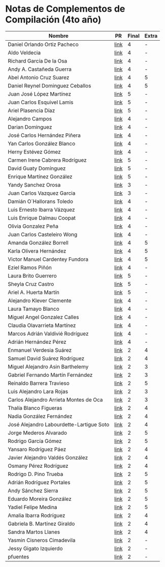 # Notas de Complementos de Compilación (4to año)

| Nombre | PR  | Final | Extra |
|--|--|--|--|
| Daniel Orlando Ortiz Pacheco             | [link](https://github.com/matcom/cool-compiler-2021/pull/61) | 4 | - |
| Aldo Veldecia                            | [link](https://github.com/matcom/cool-compiler-2021/pull/61) | 4 | - |
| Richard García De la Osa                 | [link](https://github.com/matcom/cool-compiler-2021/pull/57) | 4 | - |
| Andy A. Castañeda Guerra                 | [link](https://github.com/matcom/cool-compiler-2021/pull/57) | 4 | - |
| Abel Antonio Cruz Suarez                 | [link](https://github.com/matcom/cool-compiler-2021/pull/53) | 4 | 5 |
| Daniel Reynel Dominguez Ceballos         | [link](https://github.com/matcom/cool-compiler-2021/pull/53) | 4 | 5 |
| Juan José López Martínez                 | [link](https://github.com/matcom/cool-compiler-2021/pull/52) | 5 | - |
| Juan Carlos Esquivel Lamis               | [link](https://github.com/matcom/cool-compiler-2021/pull/52) | 5 | - |
| Ariel Plasencia Díaz                     | [link](https://github.com/matcom/cool-compiler-2021/pull/52) | 5 | - |
| Alejandro Campos                         | [link](https://github.com/matcom/cool-compiler-2021/pull/51) | 4 | - |
| Darian Dominguez                         | [link](https://github.com/matcom/cool-compiler-2021/pull/51) | 4 | - |
| José Carlos Hernández Piñera             | [link](https://github.com/matcom/cool-compiler-2021/pull/48) | 4 | - |
| Yan Carlos González Blanco               | [link](https://github.com/matcom/cool-compiler-2021/pull/48) | 4 | - |
| Herny Estévez Gómez                      | [link](https://github.com/matcom/cool-compiler-2021/pull/48) | 4 | - |
| Carmen Irene Cabrera Rodríguez           | [link](https://github.com/matcom/cool-compiler-2021/pull/46) | 5 | - |
| David Guaty Domínguez                    | [link](https://github.com/matcom/cool-compiler-2021/pull/46) | 5 | - |
| Enrique Martínez González                | [link](https://github.com/matcom/cool-compiler-2021/pull/46) | 5 | - |
| Yandy Sanchez Orosa                      | [link](https://github.com/matcom/cool-compiler-2021/pull/44) | 3 | - |
| Juan Carlos Vazquez Garcia               | [link](https://github.com/matcom/cool-compiler-2021/pull/44) | 3 | - |
| Damián O´Hallorans Toledo                | [link](https://github.com/matcom/cool-compiler-2021/pull/42) | 4 | - |
| Luis Ernesto Ibarra Vázquez              | [link](https://github.com/matcom/cool-compiler-2021/pull/42) | 4 | - |
| Luis Enrique Dalmau Coopat               | [link](https://github.com/matcom/cool-compiler-2021/pull/42) | 4 | - |
| Olivia Gonzalez Peña                     | [link](https://github.com/matcom/cool-compiler-2021/pull/41) | 4 | - |
| Juan Carlos Casteleiro Wong              | [link](https://github.com/matcom/cool-compiler-2021/pull/41) | 4 | - |
| Amanda González Borrell                  | [link](https://github.com/matcom/cool-compiler-2021/pull/34) | 4 | 5 |
| Karla Olivera Hernández                  | [link](https://github.com/matcom/cool-compiler-2021/pull/34) | 4 | 5 |
| Victor Manuel Cardentey Fundora          | [link](https://github.com/matcom/cool-compiler-2021/pull/34) | 4 | 5 |
| Eziel Ramos Piñón                        | [link](https://github.com/matcom/cool-compiler-2021/pull/31) | 4 | - |
| Laura Brito Guerrero                     | [link](https://github.com/matcom/cool-compiler-2021/pull/27) | 5 | - |
| Sheyla Cruz Castro                       | [link](https://github.com/matcom/cool-compiler-2021/pull/27) | 5 | - |
| Ariel A. Huerta Martı́n                   | [link](https://github.com/matcom/cool-compiler-2021/pull/27) | 5 | - |
| Alejandro Klever Clemente                | [link](https://github.com/matcom/cool-compiler-2021/pull/14) | 4 | - |
| Laura Tamayo Blanco                      | [link](https://github.com/matcom/cool-compiler-2021/pull/14) | 4 | - |
| Miguel Angel Gonzalez Calles             | [link](https://github.com/matcom/cool-compiler-2021/pull/14) | 4 | - |
| Claudia Olavarrieta Martínez             | [link](https://github.com/matcom/cool-compiler-2021/pull/13) | 4 | - |
| Marcos Adrián Valdivié Rodríguez         | [link](https://github.com/matcom/cool-compiler-2021/pull/13) | 4 | - |
| Adrián Hernández Pérez                   | [link](https://github.com/matcom/cool-compiler-2021/pull/13) | 4 | - |
| Enmanuel Verdesia Suárez                 | [link](https://github.com/matcom/cool-compiler-2021/pull/69) | 2 | 4 |
| Samuel David Suárez Rodríguez            | [link](https://github.com/matcom/cool-compiler-2021/pull/69) | 2 | 4 |
| Miguel Alejandro Asin Barthelemy         | [link](https://github.com/matcom/cool-compiler-2021/pull/68) | 2 | 3 |
| Gabriel Fernando Martı́n Fernández        | [link](https://github.com/matcom/cool-compiler-2021/pull/68) | 2 | 3 |
| Reinaldo Barrera Travieso                | [link](https://github.com/matcom/cool-compiler-2021/pull/65) | 2 | 5 |
| Luis Alejandro Lara Rojas                | [link](https://github.com/matcom/cool-compiler-2021/pull/64) | 2 | 3 |
| Carlos Alejandro Arrieta Montes de Oca   | [link](https://github.com/matcom/cool-compiler-2021/pull/64) | 2 | 3 |
| Thalía Blanco Figueras                   | [link](https://github.com/matcom/cool-compiler-2021/pull/63) | 2 | 4 |
| Nadia González Fernández                 | [link](https://github.com/matcom/cool-compiler-2021/pull/63) | 2 | 4 |
| José Alejandro Labourdette-Lartigue Soto | [link](https://github.com/matcom/cool-compiler-2021/pull/63) | 2 | 4 |
| Jorge Mederos Alvarado                   | [link](https://github.com/matcom/cool-compiler-2021/pull/60) | 2 | 5 |
| Rodrigo García Gómez                     | [link](https://github.com/matcom/cool-compiler-2021/pull/60) | 2 | 5 |
| Yansaro Rodríguez Páez                   | [link](https://github.com/matcom/cool-compiler-2021/pull/56) | 2 | 4 |
| Javier Alejandro Valdés González         | [link](https://github.com/matcom/cool-compiler-2021/pull/56) | 2 | 4 |
| Osmany Pérez Rodríguez                   | [link](https://github.com/matcom/cool-compiler-2021/pull/56) | 2 | 4 |
| Rodrigo D. Pino Trueba                   | [link](https://github.com/matcom/cool-compiler-2021/pull/54) | 2 | 5 |
| Adrián Rodríguez Portales                | [link](https://github.com/matcom/cool-compiler-2021/pull/54) | 2 | 5 |
| Andy Sánchez Sierra                      | [link](https://github.com/matcom/cool-compiler-2021/pull/40) | 2 | 5 |
| Eduardo Moreira González                 | [link](https://github.com/matcom/cool-compiler-2021/pull/40) | 2 | 5 |
| Yadiel Felipe Medina                     | [link](https://github.com/matcom/cool-compiler-2021/pull/40) | 2 | 5 |
| Amalia Ibarra Rodríguez                  | [link](https://github.com/matcom/cool-compiler-2021/pull/19) | 2 | 4 |
| Gabriela B. Martínez Giraldo             | [link](https://github.com/matcom/cool-compiler-2021/pull/19) | 2 | 4 |
| Sandra Martos Llanes                     | [link](https://github.com/matcom/cool-compiler-2021/pull/19) | 2 | 4 |
| Yasmin Cisneros Cimadevila               | [link](https://github.com/matcom/cool-compiler-2021/pull/72) | 2 | - |
| Jessy Gigato Izquierdo                   | [link](https://github.com/matcom/cool-compiler-2021/pull/72) | 2 | - |
| pfuentes                                 | [link](https://github.com/matcom/cool-compiler-2021/pull/25) | 2 | - |
